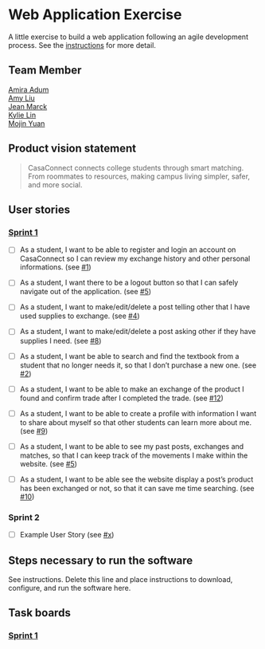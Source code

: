 # Web Application Exercise

A little exercise to build a web application following an agile development process. See the [instructions](instructions.md) for more detail.

## Team Member

[Amira Adum](https://github.com/amiraadum)  
[Amy Liu](https://github.com/Amyliu2003)  
[Jean Marck](https://github.com/Jeanmarck12)  
[Kylie Lin](https://github.com/kylin1209)  
[Mojin Yuan](https://github.com/Mojin-Yuan)  


## Product vision statement

> CasaConnect connects college students through smart matching. From roommates to resources,  making campus living simpler, safer, and more social.  

## User stories

### **[Sprint 1](https://github.com/swe-students-fall2025/2-web-app-ctrl-squad/issues)**

- [ ] As a student, I want to be able to register and login an account on CasaConnect so I can review my exchange history and other personal informations. (see [#1](/../../issues/1))

- [ ] As a student, I want there to be a logout button so that I can safely navigate out of the application. (see [#5](/../../issues/5))

- [ ] As a student, I want to make/edit/delete a post telling other that I have used supplies to exchange. (see [#4](/../../issues/4))

- [ ] As a student, I want to make/edit/delete a post asking other if they have supplies I need. (see [#8](/../../issues/8))

- [ ] As a student, I want be able to search and find the textbook from a student that no longer needs it, so that I don’t purchase a new one. (see [#2](/../../issues/2))

- [ ] As a student, I want to be able to make an exchange of the product I found and confirm trade after I completed the trade. (see [#12](/../../issues/12))

- [ ] As a student, I want to be able to create a profile with information I want to share about myself so that other students can learn more about me. (see [#9](/../../issues/9))

- [ ] As a student, I want to be able to see my past posts, exchanges and matches, so that I can keep track of the movements I make within the website. (see [#5](/../../issues/6))

- [ ] As a student, I want to be able see the website display a post’s product has been exchanged or not, so that it can save me time searching. (see [#10](/../../issues/10))

### Sprint 2

- [ ] Example User Story (see [#x](/../../issues/x))

## Steps necessary to run the software

See instructions. Delete this line and place instructions to download, configure, and run the software here.

## Task boards

### **[Sprint 1](https://github.com/orgs/swe-students-fall2025/projects/5)**


